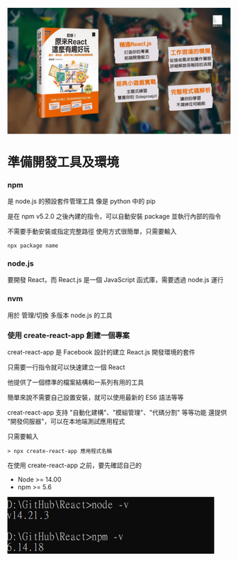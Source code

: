 ![alt text](ch1_img/0_image.png)

# 準備開發工具及環境

### npm
是 node.js 的預設套件管理工具
像是 python 中的 pip

是在 npm v5.2.0 之後內建的指令，可以自動安裝 package 並執行內部的指令

不需要手動安裝或指定完整路徑
使用方式很簡單，只需要輸入
```JS
npx package name
```

### node.js
要開發 React，而 React.js 是一個 JavaScript 函式庫，需要透過 node.js 運行

### nvm
用於 管理/切換 多版本 node.js 的工具


### 使用 create-react-app 創建一個專案
creat-react-app 是 Facebook 設計的建立 React.js 開發環境的套件

只需要一行指令就可以快速建立一個 React

他提供了一個標準的檔案結構和一系列有用的工具

簡單來說不需要自己設置安裝，就可以使用最新的 ES6 語法等等

creat-react-app 支持 "自動化建構"、"模組管理"、"代碼分割" 等等功能
還提供 "開發伺服器"，可以在本地端測試應用程式

只需要輸入
```JS
> npx create-react-app 應用程式名稱
```

在使用 create-react-app 之前，要先確認自己的 
* Node >= 14.00
* npm  >= 5.6

![alt text](image.png)